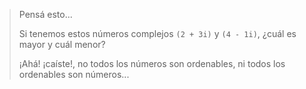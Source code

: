 > Pensá esto...
>
> Si tenemos estos números complejos `(2 + 3i)` y `(4 - 1i)`, ¿cuál es mayor y cuál menor?
>
> ¡Ahá! ¡caíste!, no todos los números son ordenables, ni todos los ordenables son números...
